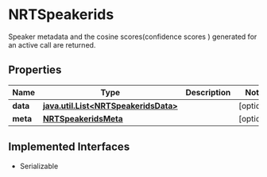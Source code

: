 

# NRTSpeakerids

Speaker metadata and the cosine scores(confidence scores ) generated for an active  call are returned.

## Properties

Name | Type | Description | Notes
------------ | ------------- | ------------- | -------------
**data** | [**java.util.List&lt;NRTSpeakeridsData&gt;**](NRTSpeakeridsData.md) |  |  [optional]
**meta** | [**NRTSpeakeridsMeta**](NRTSpeakeridsMeta.md) |  |  [optional]


## Implemented Interfaces

* Serializable


